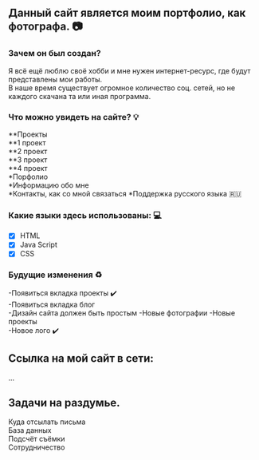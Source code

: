 ## Данный сайт является моим портфолио, как фотографа. :camera:  

### Зачем он был создан?  

Я всё ещё люблю своё хобби и мне нужен интернет-ресурс, где будут представлены мои работы.   
В наше время существует огромное количество соц. сетей, но не каждого скачана та или иная программа.


### Что можно увидеть на сайте? :bulb:       
**Проекты  
    **1 проект  
    **2 проект    
    **3 проект   
    **4 проект  
*Порфолио       
*Информацию обо мне    
*Контакты, как со мной связаться
*Поддержка русского языка :ru:  


### Какие языки здесь использованы: :computer: 
  - [X] HTML  
  - [X] Java Script  
  - [X] CSS  

### Будущие  изменения :recycle:   
  -Появиться вкладка проекты :heavy_check_mark:    
  -Появиться вкладка блог  
  -Дизайн сайта должен быть простым
  -Новые фотографии 
  -Новые проекты  
  -Новое лого  :heavy_check_mark:      
  
## Ссылка на мой сайт в сети: 
...

## Задачи на раздумье. 
   Куда отсылать письма  
   База данных  
   Подсчёт съёмки  
   Сотрудничество  
   
